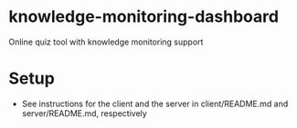 # knowledge-monitoring-dashboard
Online quiz tool with knowledge monitoring support

# Setup
- See instructions for the client and the server in client/README.md and server/README.md, respectively